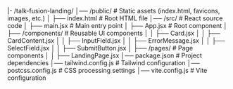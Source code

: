 |-
/talk-fusion-landing/
│── /public/ # Static assets (index.html, favicons, images, etc.)
│ ├── index.html # Root HTML file
│── /src/ # React source code
│ ├── main.jsx # Main entry point
│ ├── App.jsx # Root component
│ ├── /components/ # Reusable UI components
│ │ ├── Card.jsx
│ │ ├── CardContent.jsx
│ │ ├── InputField.jsx
│ │ ├── ErrorMessage.jsx
│ │ ├── SelectField.jsx
│ │ ├── SubmitButton.jsx
│ ├── /pages/ # Page components
│ │ ├── LandingPage.jsx
│── package.json # Project dependencies
│── tailwind.config.js # Tailwind configuration
│── postcss.config.js # CSS processing settings
│── vite.config.js # Vite configuration
